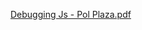[Debugging Js - Pol Plaza.pdf](https://github.com/user-attachments/files/18064243/Debugging.Js.-.Pol.Plaza.pdf)
